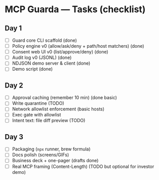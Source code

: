 # MCP Guarda — Tasks (checklist)

## Day 1
- [ ] Guard core CLI scaffold (done)
- [ ] Policy engine v0 (allow/ask/deny + path/host matchers) (done)
- [ ] Consent web UI v0 (list/approve/deny) (done)
- [ ] Audit log v0 (JSONL) (done)
- [ ] NDJSON demo server & client (done)
- [ ] Demo script (done)

## Day 2
- [ ] Approval caching (remember 10 min) (done basic)
- [ ] Write quarantine (TODO)
- [ ] Network allowlist enforcement (basic hosts)
- [ ] Exec gate with allowlist
- [ ] Intent text: file diff preview (TODO)

## Day 3
- [ ] Packaging (`npx` runner, brew formula)
- [ ] Docs polish (screens/GIFs)
- [ ] Business deck + one-pager (drafts done)
- [ ] Real MCP framing (Content-Length) (TODO but optional for investor demo)
